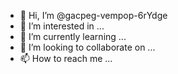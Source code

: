 - 👋 Hi, I’m @gacpeg-vempop-6rYdge
- 👀 I’m interested in ...
- 🌱 I’m currently learning ...
- 💞️ I’m looking to collaborate on ...
- 📫 How to reach me ...

<!---
gacpeg-vempop-6rYdge/gacpeg-vempop-6rYdge is a ✨ special ✨ repository because its `README.md` (this file) appears on your GitHub profile.
You can click the Preview link to take a look at your changes.
--->
